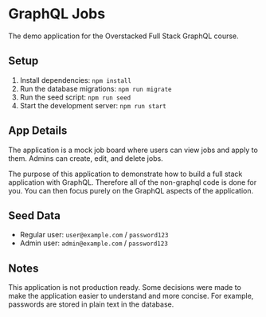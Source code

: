 # GraphQL Jobs

The demo application for the Overstacked Full Stack GraphQL course.

## Setup

1. Install dependencies: `npm install`
2. Run the database migrations: `npm run migrate`
3. Run the seed script: `npm run seed`
4. Start the development server: `npm run start`

## App Details

The application is a mock job board where users can view jobs and apply to them. Admins can create, edit, and delete jobs.

The purpose of this application to demonstrate how to build a full stack application with GraphQL. Therefore all of the non-graphql code is done for you. You can then focus purely on the GraphQL aspects of the application.

## Seed Data

- Regular user: `user@example.com` / `password123`
- Admin user: `admin@example.com` / `password123`

## Notes

This application is not production ready. Some decisions were made to make the application easier to understand and more concise. For example, passwords are stored in plain text in the database.
